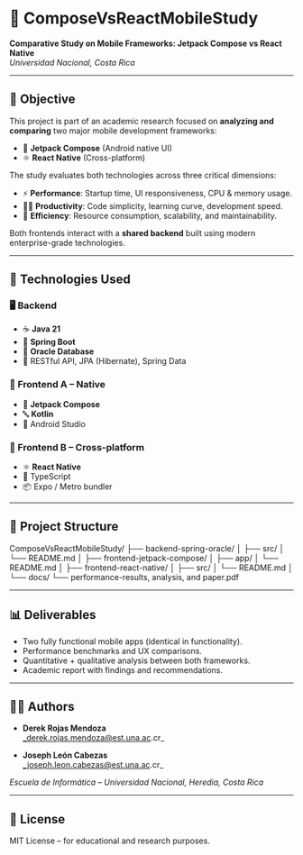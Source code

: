 # 📱 ComposeVsReactMobileStudy

**Comparative Study on Mobile Frameworks: Jetpack Compose vs React Native**  
_Universidad Nacional, Costa Rica_

---

## 🎯 Objective

This project is part of an academic research focused on **analyzing and comparing** two major mobile development frameworks:  
- 🧩 **Jetpack Compose** (Android native UI)
- ⚛️ **React Native** (Cross-platform)

The study evaluates both technologies across three critical dimensions:

- ⚡ **Performance**: Startup time, UI responsiveness, CPU & memory usage.
- 🧑‍💻 **Productivity**: Code simplicity, learning curve, development speed.
- 🔋 **Efficiency**: Resource consumption, scalability, and maintainability.

Both frontends interact with a **shared backend** built using modern enterprise-grade technologies.

---

## 🧪 Technologies Used

### 🖥️ Backend
- ☕ **Java 21**
- 🌱 **Spring Boot**
- 🐘 **Oracle Database**
- 🔐 RESTful API, JPA (Hibernate), Spring Data

### 📲 Frontend A – Native
- 🤖 **Jetpack Compose**
- 🔤 **Kotlin**
- 🧰 Android Studio

### 📲 Frontend B – Cross-platform
- ⚛️ **React Native**
- 💅 TypeScript
- 📦 Expo / Metro bundler

---

## 📁 Project Structure

ComposeVsReactMobileStudy/
├── backend-spring-oracle/
│ ├── src/
│ └── README.md
│
├── frontend-jetpack-compose/
│ ├── app/
│ └── README.md
│
├── frontend-react-native/
│ ├── src/
│ └── README.md
│
└── docs/
└── performance-results, analysis, and paper.pdf

---

## 📊 Deliverables

- Two fully functional mobile apps (identical in functionality).
- Performance benchmarks and UX comparisons.
- Quantitative + qualitative analysis between both frameworks.
- Academic report with findings and recommendations.

---

## 👨‍🎓 Authors

- **Derek Rojas Mendoza**  
  _derek.rojas.mendoza@est.una.ac.cr_

- **Joseph León Cabezas**  
  _joseph.leon.cabezas@est.una.ac.cr_

_Escuela de Informática – Universidad Nacional, Heredia, Costa Rica_

---

## 🧭 License

MIT License – for educational and research purposes.

